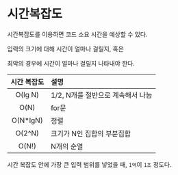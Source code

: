 # 시간복잡도

시간복잡도를 이용하면 코드 소요 시간을 예상할 수 있다.

입력의 크기에 대해 시간이 얼마나 걸릴지, 혹은

최악의 경우에 시간이 얼마나 걸릴지 나타내야 한다.

|시간 복잡도 	| 			설명			|
|:-----------:|:----------------------|
|O(lg N)| 1/2, N개를 절반으로 계속해서 나눔 |
|O(N)| for문 |
|O(N*lgN)   |  정렬|
|O(2^N)| 크기가 N인 집합의 부분집합|
|O(N!)| N개의 순열|


시간 복잡도 안에 가장 큰 입력 범위를 넣었을 때, `1억`이 `1초` 정도다.
